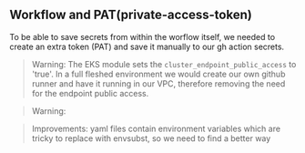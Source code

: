 ## Workflow and PAT(private-access-token)
To be able to save secrets from within the worflow itself, we needed to create an extra token (PAT) and save it manually to our gh action secrets.

> Warning: The EKS module sets the `cluster_endpoint_public_access` to 'true'. In a full fleshed environment we would create our own github runner and have it running in our VPC, therefore removing the need for the endpoint public access.

> Warning:

> Improvements: yaml files contain environment variables which are tricky to replace with envsubst, so we need to find a better way
